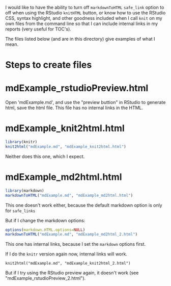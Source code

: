 I would like to have the ability to turn off `markdownToHTML` `safe_link` option to off when using the RStudio `knitHTML` button, or know how to use the RStudio CSS, syntax highlight, and other goodness included when I call `knit` on my own files from the command line so that I can include internal links in my reports (very useful for TOC's).

The files listed below (and are in this directory) give examples of what I mean.

# Steps to create files

# mdExample_rstudioPreview.html

Open 'mdExample.md', and use the "preview buttion" in RStudio to generate html, save the html file. This file has no internal links in the HTML.

# mdExample_knit2html.html

```r
library(knitr)
knit2html("mdExample.md", "mdExample_knit2html.html")
```

Neither does this one, which I expect.

# mdExample_md2html.html

```r
library(markdown)
markdownToHTML("mdExample.md", "mdExample_md2html.html")
```
This one doesn't work either, because the default markdown option is only for `safe_links`

But if I change the markdown options:

```r
options(markdown.HTML.options=NULL)
markdownToHTML("mdExample.md", "mdExample_md2html_2.html")
```
This one has internal links, because I set the `markdown` options first.

If I do the `knitr` version again now, internal links will work.

`knit2html("mdExample.md", "mdExample_knit2html_2.html")`

But if I try using the RStudio preview again, it doesn't work (see "mdExample_rstudioPreview_2.html").


